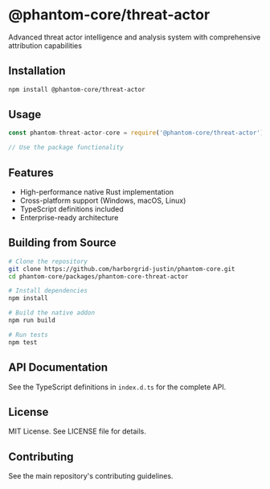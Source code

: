 # @phantom-core/threat-actor

Advanced threat actor intelligence and analysis system with comprehensive attribution capabilities

## Installation

```bash
npm install @phantom-core/threat-actor
```

## Usage

```javascript
const phantom-threat-actor-core = require('@phantom-core/threat-actor');

// Use the package functionality
```

## Features

- High-performance native Rust implementation
- Cross-platform support (Windows, macOS, Linux)
- TypeScript definitions included
- Enterprise-ready architecture

## Building from Source

```bash
# Clone the repository
git clone https://github.com/harborgrid-justin/phantom-core.git
cd phantom-core/packages/phantom-core-threat-actor

# Install dependencies
npm install

# Build the native addon
npm run build

# Run tests
npm test
```

## API Documentation

See the TypeScript definitions in `index.d.ts` for the complete API.

## License

MIT License. See LICENSE file for details.

## Contributing

See the main repository's contributing guidelines.
